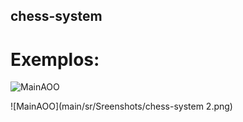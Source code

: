 ## chess-system


# Exemplos:

![MainAOO](main/src/Sreenshots/chess-system.png)

![MainAOO](main/sr/Sreenshots/chess-system 2.png)
